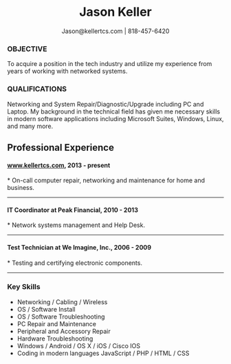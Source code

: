 <h1 align="center">Jason Keller</h1>
<p align="center">Jason@kellertcs.com | 818-457-6420</p>
<h3>OBJECTIVE</h3>
<p>To acquire a position in the tech industry and utilize my experience from years of working with networked systems.</p>
<h3>QUALIFICATIONS</h3>
<p>Networking and System Repair/Diagnostic/Upgrade including PC and Laptop. My background in the technical field has given me necessary skills in modern software applications including Microsoft Suites, Windows, Linux, and many more.</p>

<h2>Professional Experience</h2>
<h4><a href="#top">www.kellertcs.com</a>, 2013 - present</h4> 
  * On-call computer repair, networking and maintenance for home and business.
<hr>
<h4>IT Coordinator at Peak Financial, 2010 - 2013</h4>
  * Network systems management and Help Desk.
<hr>
<h4>Test Technician at We Imagine, Inc., 2006 - 2009</h4>
  * Testing and certifying electronic components.
<hr>
<h3>Key Skills</h3>
<ul class="keySkills">
<li>Networking / Cabling / Wireless</li>
<li>OS / Software Install</li>
<li>OS / Software Troubleshooting</li>
<li>PC Repair and Maintenance</li>
<li>Peripheral and Accessory Repair</li>
<li>Hardware Troubleshooting</li>
<li>Windows / Android / OS X / iOS / Cisco IOS</li>
<li>Coding in modern languages JavaScript / PHP / HTML / CSS</li>
</ul>

